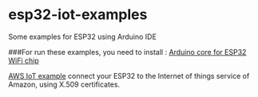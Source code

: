# esp32-iot-examples
Some examples for ESP32 using Arduino IDE

###For run these examples, you need to install : [Arduino core for ESP32 WiFi chip](https://github.com/espressif/arduino-esp32)

[AWS IoT example](https://github.com/copercini/esp32-iot-examples/tree/master/ESP32_aws_iot) connect your ESP32 to the Internet of things service of Amazon, using X.509 certificates.
